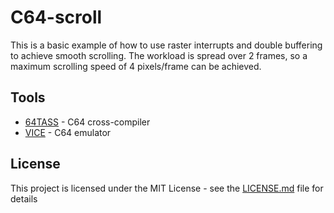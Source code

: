 # C64-scroll
This is a basic example of how to use raster interrupts and double buffering to achieve smooth scrolling. The workload is spread over 2 frames, so a maximum scrolling speed of 4 pixels/frame can be achieved.

## Tools
* [64TASS](https://sourceforge.net/projects/tass64) - C64 cross-compiler
* [VICE](http://vice-emu.sourceforge.net) - C64 emulator

## License
This project is licensed under the MIT License - see the [LICENSE.md](LICENSE.md) file for details
